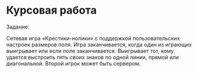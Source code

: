 # Курсовая работа

Задание:

Сетевая игра «Крестики-нолики» с поддержкой пользовательских настроек размеров поля. Игра заканчивается, когда один из играющих выигрывает или если поле заканчивается. Выигрывает тот, кому удается выстроить пять своих знаков по одной линии, прямой или диагональной. Второй игрок может быть сервером.